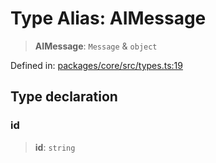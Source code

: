 # Type Alias: AIMessage

> **AIMessage**: `Message` & `object`

Defined in: [packages/core/src/types.ts:19](https://github.com/GeoDaCenter/openassistant/blob/ae6e39c15b60e7a98a21d90a5bbeff5dc44c1295/packages/core/src/types.ts#L19)

## Type declaration

### id

> **id**: `string`
